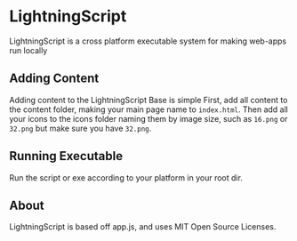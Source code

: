 # LightningScript
LightningScript is a cross platform executable system
for making web-apps run locally

## Adding Content
Adding content to the LightningScript Base is simple
First, add all content to the content folder, making your
main page name to `index.html`. Then add all your icons to the icons folder naming them
by image size, such as `16.png` or `32.png` but make sure you have `32.png`.

## Running Executable
Run the script or exe according to your platform in your root dir.

## About
LightningScript is based off app.js,
and uses MIT Open Source Licenses.